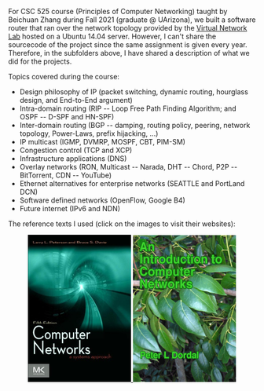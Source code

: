 For CSC 525 course (Principles of Computer Networking) taught by Beichuan Zhang during Fall 2021 (graduate @ UArizona), we built a software router that ran over the network topology provided by the [Virtual Network Lab](https://github.com/gkorpal/VNL) hosted on a Ubuntu 14.04 server.  However, I can't share the sourcecode of the project since the same assignment is given every year. Therefore, in the subfolders above, I have shared a description of what we did for the projects. 

Topics covered during the course:
* Design philosophy of IP (packet switching, dynamic routing, hourglass design, and End-to-End argument)
* Intra-domain routing (RIP -- Loop Free Path Finding Algorithm; and OSPF -- D-SPF and HN-SPF)
* Inter-domain routing (BGP -- damping, routing policy, peering, network topology, Power-Laws, prefix hijacking, ...)
* IP multicast (IGMP, DVMRP, MOSPF, CBT, PIM-SM)
* Congestion control (TCP and XCP)
* Infrastructure applications (DNS)
* Overlay networks (RON, Multicast -- Narada, DHT -- Chord, P2P -- BitTorrent, CDN -- YouTube)
* Ethernet alternatives for enterprise networks (SEATTLE and PortLand DCN)
* Software defined networks (OpenFlow, Google B4)
* Future internet (IPv6 and NDN)

The reference texts I used (click on the images to visit their websites):

<p>
<center>
    <a href="https://book.systemsapproach.org/index.html">
     <img alt="ug" src="up-textbook.jpg"
       width="210" height="300" class="center">
  </a>
  <a href="http://intronetworks.cs.luc.edu/">
     <img alt="other" src="doral.png"
       width="210" height="300" class="center">
  </a>
   </center>
 </p>
